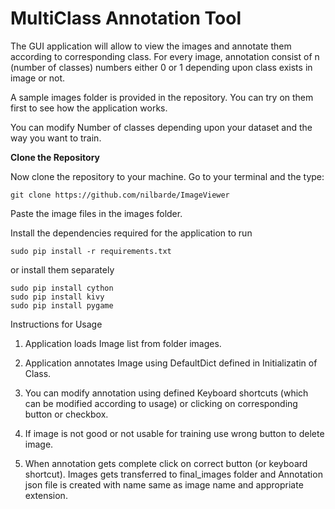 # MultiClass Annotation Tool
The GUI application will allow to view the images and annotate them according to corresponding class. 
For every image, annotation consist of n (number of classes) numbers either 0 or 1 depending upon class exists in image or not. 

A sample images folder is provided in the repository. You can try on them first to see how the application works.

You can modify Number of classes depending upon your dataset and the way you want to train.

**Clone the Repository**

Now clone the repository to your machine. Go to your terminal and the type:
```
git clone https://github.com/nilbarde/ImageViewer
```

Paste the image files in the images folder.

Install the dependencies required for the application to run

```
sudo pip install -r requirements.txt
```

or install them separately

```
sudo pip install cython
sudo pip install kivy
sudo pip install pygame
```

Instructions for Usage
1. Application loads Image list from folder images. <br>

2. Application annotates Image using DefaultDict defined in Initializatin of Class. <br>

3. You can modify annotation using defined Keyboard shortcuts (which can be modified according to usage) or clicking on corresponding button or checkbox.<br>

4. If image is not good or not usable for training use wrong button to delete image.<br>

5. When annotation gets complete click on correct button (or keyboard shortcut). Images gets transferred to final_images folder and Annotation json file is created with name same as image name and appropriate extension.<br>

